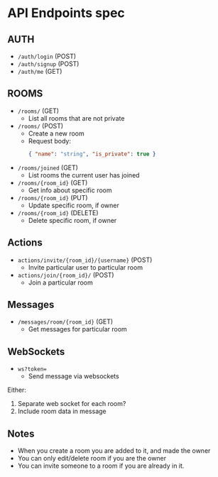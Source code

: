 # API Endpoints spec

## AUTH

- `/auth/login` (POST)
- `/auth/signup` (POST)
- `/auth/me` (GET)

## ROOMS

- `/rooms/` (GET)
  - List all rooms that are not private
- `/rooms/` (POST)
  - Create a new room
  - Request body:
    ```json
    { "name": "string", "is_private": true }
    ```
- `/rooms/joined` (GET)
  - List rooms the current user has joined
- `/rooms/{room_id}` (GET)
  - Get info about specific room
- `/rooms/{room_id}` (PUT)
  - Update specific room, if owner
- `/rooms/{room_id}` (DELETE)
  - Delete specific room, if owner

## Actions

- `actions/invite/{room_id}/{username}` (POST)
  - Invite particular user to particular room
- `actions/join/{room_id}/` (POST)
  - Join a particular room

## Messages

- `/messages/room/{room_id}` (GET)
  - Get messages for particular room

## WebSockets

- `ws?token=`
  - Send message via websockets

Either:

1. Separate web socket for each room?
2. Include room data in message

## Notes

- When you create a room you are added to it, and made the owner
- You can only edit/delete room if you are the owner
- You can invite someone to a room if you are already in it.

